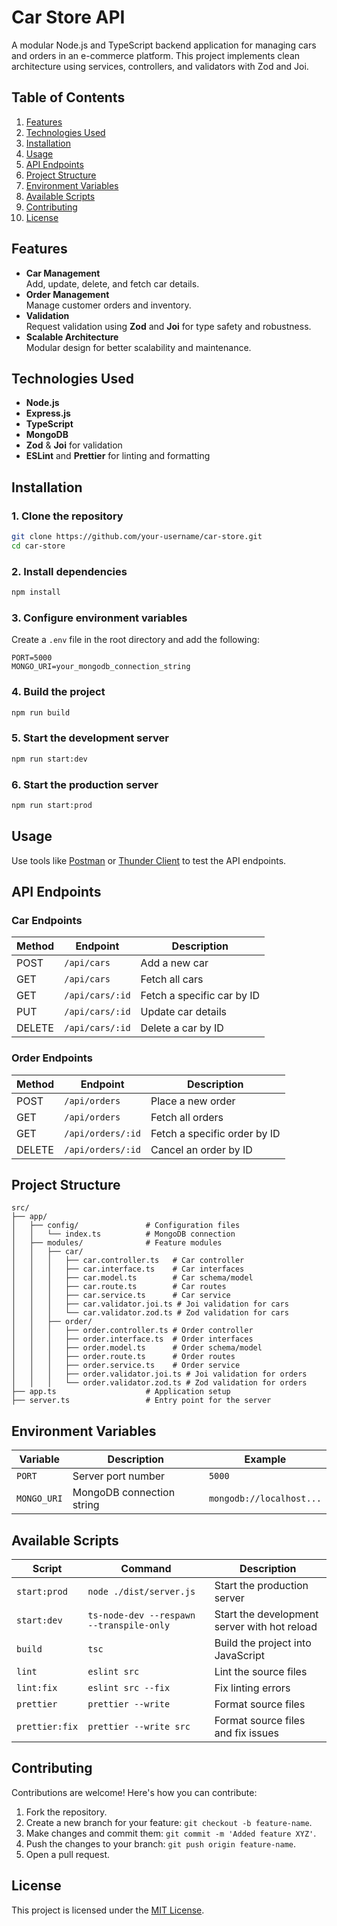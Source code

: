 # **Car Store API**

A modular Node.js and TypeScript backend application for managing cars and orders in an e-commerce platform. This project implements clean architecture using services, controllers, and validators with Zod and Joi.

## **Table of Contents**

1. [Features](#features)
2. [Technologies Used](#technologies-used)
3. [Installation](#installation)
4. [Usage](#usage)
5. [API Endpoints](#api-endpoints)
6. [Project Structure](#project-structure)
7. [Environment Variables](#environment-variables)
8. [Available Scripts](#available-scripts)
9. [Contributing](#contributing)
10. [License](#license)

## **Features**

- **Car Management**  
  Add, update, delete, and fetch car details.
- **Order Management**  
  Manage customer orders and inventory.
- **Validation**  
  Request validation using **Zod** and **Joi** for type safety and robustness.
- **Scalable Architecture**  
  Modular design for better scalability and maintenance.

## **Technologies Used**

- **Node.js**
- **Express.js**
- **TypeScript**
- **MongoDB**
- **Zod** & **Joi** for validation
- **ESLint** and **Prettier** for linting and formatting

## **Installation**

### **1. Clone the repository**

```bash
git clone https://github.com/your-username/car-store.git
cd car-store
```

### **2. Install dependencies**

```bash
npm install
```

### **3. Configure environment variables**

Create a `.env` file in the root directory and add the following:

```
PORT=5000
MONGO_URI=your_mongodb_connection_string
```

### **4. Build the project**

```bash
npm run build
```

### **5. Start the development server**

```bash
npm run start:dev
```

### **6. Start the production server**

```bash
npm run start:prod
```

## **Usage**

Use tools like [Postman](https://www.postman.com/) or [Thunder Client](https://www.thunderclient.io/) to test the API endpoints.

## **API Endpoints**

### **Car Endpoints**

| Method | Endpoint        | Description                |
| ------ | --------------- | -------------------------- |
| POST   | `/api/cars`     | Add a new car              |
| GET    | `/api/cars`     | Fetch all cars             |
| GET    | `/api/cars/:id` | Fetch a specific car by ID |
| PUT    | `/api/cars/:id` | Update car details         |
| DELETE | `/api/cars/:id` | Delete a car by ID         |

### **Order Endpoints**

| Method | Endpoint          | Description                  |
| ------ | ----------------- | ---------------------------- |
| POST   | `/api/orders`     | Place a new order            |
| GET    | `/api/orders`     | Fetch all orders             |
| GET    | `/api/orders/:id` | Fetch a specific order by ID |
| DELETE | `/api/orders/:id` | Cancel an order by ID        |

## **Project Structure**

```
src/
├── app/
│   ├── config/               # Configuration files
│   │   └── index.ts          # MongoDB connection
│   ├── modules/              # Feature modules
│   │   ├── car/
│   │   │   ├── car.controller.ts   # Car controller
│   │   │   ├── car.interface.ts    # Car interfaces
│   │   │   ├── car.model.ts        # Car schema/model
│   │   │   ├── car.route.ts        # Car routes
│   │   │   ├── car.service.ts      # Car service
│   │   │   ├── car.validator.joi.ts # Joi validation for cars
│   │   │   └── car.validator.zod.ts # Zod validation for cars
│   │   ├── order/
│   │   │   ├── order.controller.ts # Order controller
│   │   │   ├── order.interface.ts  # Order interfaces
│   │   │   ├── order.model.ts      # Order schema/model
│   │   │   ├── order.route.ts      # Order routes
│   │   │   ├── order.service.ts    # Order service
│   │   │   ├── order.validator.joi.ts # Joi validation for orders
│   │   │   └── order.validator.zod.ts # Zod validation for orders
├── app.ts                    # Application setup
├── server.ts                 # Entry point for the server
```

## **Environment Variables**

| Variable    | Description               | Example                  |
| ----------- | ------------------------- | ------------------------ |
| `PORT`      | Server port number        | `5000`                   |
| `MONGO_URI` | MongoDB connection string | `mongodb://localhost...` |

## **Available Scripts**

| Script | Command | Description |
| --- | --- | --- |
| `start:prod` | `node ./dist/server.js` | Start the production server |
| `start:dev` | `ts-node-dev --respawn --transpile-only` | Start the development server with hot reload |
| `build` | `tsc` | Build the project into JavaScript |
| `lint` | `eslint src` | Lint the source files |
| `lint:fix` | `eslint src --fix` | Fix linting errors |
| `prettier` | `prettier --write` | Format source files |
| `prettier:fix` | `prettier --write src` | Format source files and fix issues |

## **Contributing**

Contributions are welcome! Here's how you can contribute:

1. Fork the repository.
2. Create a new branch for your feature: `git checkout -b feature-name`.
3. Make changes and commit them: `git commit -m 'Added feature XYZ'`.
4. Push the changes to your branch: `git push origin feature-name`.
5. Open a pull request.

## **License**

This project is licensed under the [MIT License](LICENSE).
